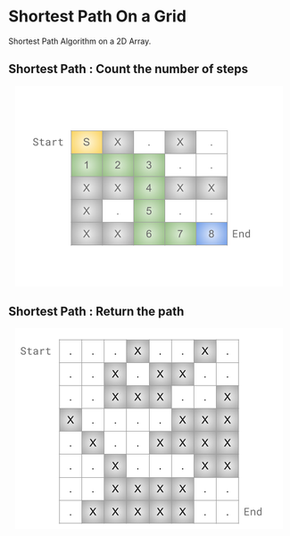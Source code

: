 # Shortest Path On a Grid

Shortest Path Algorithm on a 2D Array.

## Shortest Path : Count the number of steps
<p align="center">
  <img width="480" height="360" src="images\Grid_Path.png">
</p>


## Shortest Path : Return the path
<p align="center">
  <img width="480" height="360" src="images\Grid_Start_End_Position_8x8.png">
</p>
